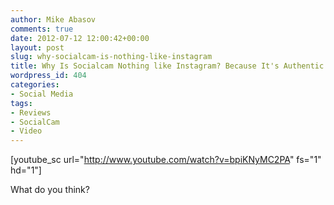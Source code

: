 ```yaml
---
author: Mike Abasov
comments: true
date: 2012-07-12 12:00:42+00:00
layout: post
slug: why-socialcam-is-nothing-like-instagram
title: Why Is Socialcam Nothing like Instagram? Because It's Authentic!
wordpress_id: 404
categories:
- Social Media
tags:
- Reviews
- SocialCam
- Video
---
```


[youtube_sc url="http://www.youtube.com/watch?v=bpiKNyMC2PA" fs="1" hd="1"]

What do you think?
